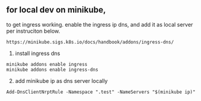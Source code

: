 ## for local dev on minikube, 
to get ingress working. enable the ingress ip dns, and add it as local server per instruciton below.
```
https://minikube.sigs.k8s.io/docs/handbook/addons/ingress-dns/
```

1. install ingress dns
```
minikube addons enable ingress
minikube addons enable ingress-dns
```

2. add minikube ip as dns server locally
```
Add-DnsClientNrptRule -Namespace ".test" -NameServers "$(minikube ip)"
```